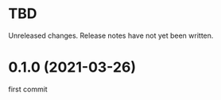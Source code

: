 TBD
===
Unreleased changes. Release notes have not yet been written.

0.1.0 (2021-03-26)
=====

first commit
